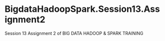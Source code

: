 # BigdataHadoopSpark.Session13.Assignment2
Session 13 Assignment 2 of BIG DATA HADOOP &amp; SPARK TRAINING

